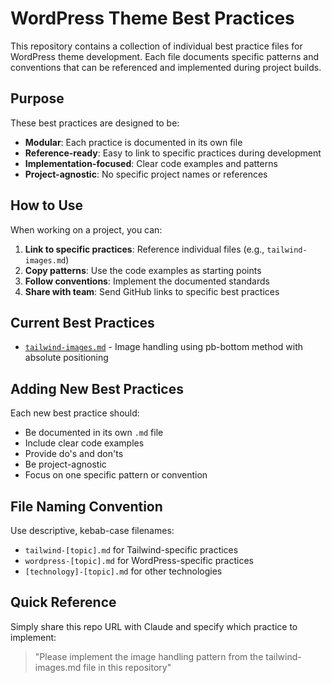 # WordPress Theme Best Practices

This repository contains a collection of individual best practice files for WordPress theme development. Each file documents specific patterns and conventions that can be referenced and implemented during project builds.

## Purpose

These best practices are designed to be:
- **Modular**: Each practice is documented in its own file
- **Reference-ready**: Easy to link to specific practices during development
- **Implementation-focused**: Clear code examples and patterns
- **Project-agnostic**: No specific project names or references

## How to Use

When working on a project, you can:

1. **Link to specific practices**: Reference individual files (e.g., `tailwind-images.md`)
2. **Copy patterns**: Use the code examples as starting points
3. **Follow conventions**: Implement the documented standards
4. **Share with team**: Send GitHub links to specific best practices

## Current Best Practices

- [`tailwind-images.md`](tailwind-images.md) - Image handling using pb-bottom method with absolute positioning

## Adding New Best Practices

Each new best practice should:
- Be documented in its own `.md` file
- Include clear code examples
- Provide do's and don'ts
- Be project-agnostic
- Focus on one specific pattern or convention

## File Naming Convention

Use descriptive, kebab-case filenames:
- `tailwind-[topic].md` for Tailwind-specific practices
- `wordpress-[topic].md` for WordPress-specific practices  
- `[technology]-[topic].md` for other technologies

## Quick Reference

Simply share this repo URL with Claude and specify which practice to implement:

> "Please implement the image handling pattern from the tailwind-images.md file in this repository"